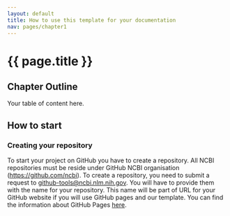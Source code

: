 ```yaml
---
layout: default
title: How to use this template for your documentation
nav: pages/chapter1
---
```



{{ page.title }}
================================================


## Chapter Outline

Your table of content here.


How to start
-------------

### Creating your repository

To start your project on GitHub you have to create a repository. All NCBI repositories must be reside under GitHub NCBI organisation (https://github.com/ncbi). To create a repository, you need to submit a request to github-tools@ncbi.nlm.nih.gov. You will have to provide them with the name for your repository. This name will be part of URL for your GitHub website if you will use GitHub pages and our template. You can find the information about GitHub Pages [here](https://help.github.com/en/github/working-with-github-pages/about-github-pages).
